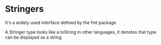 # Stringers

It's a widely used interface defined by the fmt package

A Stringer type looks like a toString in other languages, it denotes that type can be displayed as a string
